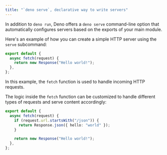 ```yaml
---
title: "`deno serve`, declarative way to write servers"
---
```


In addition to `deno run`, Deno offers a `deno serve` command-line option that
automatically configures servers based on the exports of your main module.

Here's an example of how you can create a simple HTTP server using the `serve`
subcommand:

```typescript
export default {
  async fetch(request) {
    return new Response("Hello world!");
  },
};
```

In this example, the `fetch` function is used to handle incoming HTTP requests.

The logic inside the `fetch` function can be customized to handle different
types of requests and serve content accordingly:

```typescript
export default {
  async fetch(request) {
    if (request.url.startsWith("/json")) {
      return Response.json({ hello: "world" });
    }

    return new Response("Hello world!");
  },
};
```
